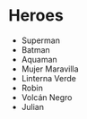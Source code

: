 # Heroes

* Superman
* Batman
* Aquaman
* Mujer Maravilla
* Linterna Verde
* Robin
* Volcán Negro
* Julian
